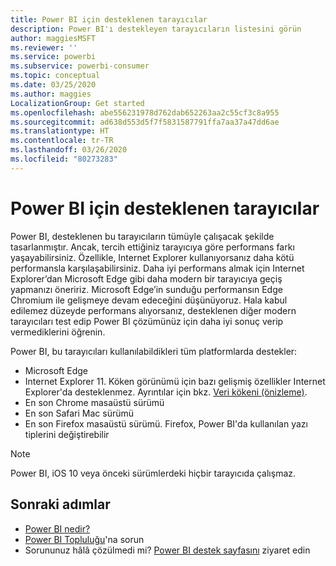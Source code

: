 ```yaml
---
title: Power BI için desteklenen tarayıcılar
description: Power BI'ı destekleyen tarayıcıların listesini görün
author: maggiesMSFT
ms.reviewer: ''
ms.service: powerbi
ms.subservice: powerbi-consumer
ms.topic: conceptual
ms.date: 03/25/2020
ms.author: maggies
LocalizationGroup: Get started
ms.openlocfilehash: abe556231978d762dab652263aa2c55cf3c8a955
ms.sourcegitcommit: ad638d553d5f7f5831587791ffa7aa37a47dd6ae
ms.translationtype: HT
ms.contentlocale: tr-TR
ms.lasthandoff: 03/26/2020
ms.locfileid: "80273283"
---
```

# <a name="supported-browsers-for-power-bi"></a>Power BI için desteklenen tarayıcılar

Power BI, desteklenen bu tarayıcıların tümüyle çalışacak şekilde tasarlanmıştır. Ancak, tercih ettiğiniz tarayıcıya göre performans farkı yaşayabilirsiniz. Özellikle, Internet Explorer kullanıyorsanız daha kötü performansla karşılaşabilirsiniz. Daha iyi performans almak için Internet Explorer’dan Microsoft Edge gibi daha modern bir tarayıcıya geçiş yapmanızı öneririz. Microsoft Edge’in sunduğu performansın Edge Chromium ile gelişmeye devam edeceğini düşünüyoruz. Hala kabul edilemez düzeyde performans alıyorsanız, desteklenen diğer modern tarayıcıları test edip Power BI çözümünüz için daha iyi sonuç verip vermediklerini öğrenin.

Power BI, bu tarayıcıları kullanılabildikleri tüm platformlarda destekler:

- Microsoft Edge
- Internet Explorer 11. Köken görünümü için bazı gelişmiş özellikler Internet Explorer'da desteklenmez. Ayrıntılar için bkz. [Veri kökeni (önizleme)](collaborate-share/service-data-lineage.md).
- En son Chrome masaüstü sürümü
- En son Safari Mac sürümü
- En son Firefox masaüstü sürümü. Firefox, Power BI'da kullanılan yazı tiplerini değiştirebilir 

> [!NOTE]
> Power BI, iOS 10 veya önceki sürümlerdeki hiçbir tarayıcıda çalışmaz.

## <a name="next-steps"></a>Sonraki adımlar
* [Power BI nedir?](power-bi-overview.md)
* [Power BI Topluluğu](https://community.powerbi.com/)'na sorun
* Sorununuz hâlâ çözülmedi mi? [Power BI destek sayfasını](https://powerbi.microsoft.com/support/) ziyaret edin
